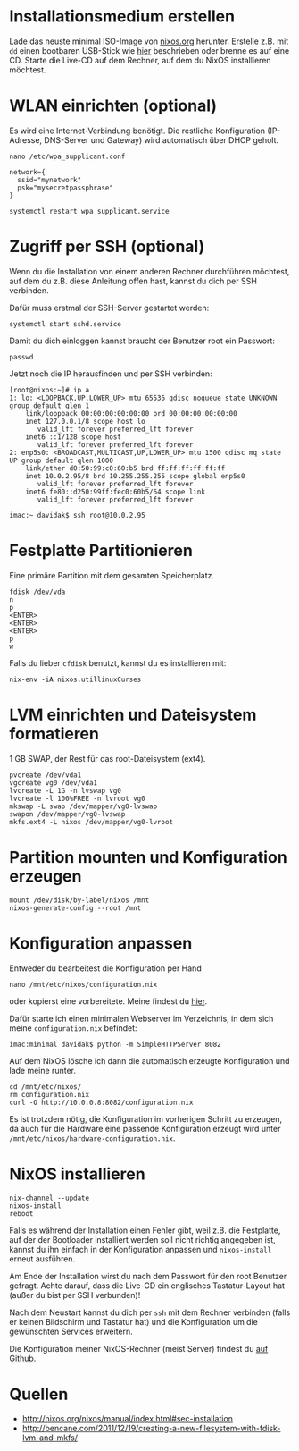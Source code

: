 <!--
.. title: NixOS Installation
.. slug: nixos-installation
.. date: 2016-07-12 22:29:00
.. tags: NixOS,Linux
.. description:
.. type: text
-->

# Installationsmedium erstellen

Lade das neuste minimal ISO-Image von [nixos.org](http://nixos.org/nixos/download.html) herunter. Erstelle z.B. mit `dd` einen bootbaren USB-Stick wie [hier](http://nixos.org/nixos/manual/index.html#sec-booting-from-usb) beschrieben oder brenne es auf eine CD. Starte die Live-CD auf dem Rechner, auf dem du NixOS installieren möchtest.

# WLAN einrichten (optional)

Es wird eine Internet-Verbindung benötigt. Die restliche Konfiguration (IP-Adresse, DNS-Server und Gateway) wird automatisch über DHCP geholt.

    nano /etc/wpa_supplicant.conf

    network={
      ssid="mynetwork"
      psk="mysecretpassphrase"
    }

    systemctl restart wpa_supplicant.service

# Zugriff per SSH (optional)

Wenn du die Installation von einem anderen Rechner durchführen möchtest, auf dem du z.B. diese Anleitung offen hast, kannst du dich per SSH verbinden.

Dafür muss erstmal der SSH-Server gestartet werden:

    systemctl start sshd.service

Damit du dich einloggen kannst braucht der Benutzer root ein Passwort:

    passwd

Jetzt noch die IP herausfinden und per SSH verbinden:

    [root@nixos:~]# ip a
    1: lo: <LOOPBACK,UP,LOWER_UP> mtu 65536 qdisc noqueue state UNKNOWN group default qlen 1
        link/loopback 00:00:00:00:00:00 brd 00:00:00:00:00:00
        inet 127.0.0.1/8 scope host lo
           valid_lft forever preferred_lft forever
        inet6 ::1/128 scope host
           valid_lft forever preferred_lft forever
    2: enp5s0: <BROADCAST,MULTICAST,UP,LOWER_UP> mtu 1500 qdisc mq state UP group default qlen 1000
        link/ether d0:50:99:c0:60:b5 brd ff:ff:ff:ff:ff:ff
        inet 10.0.2.95/8 brd 10.255.255.255 scope global enp5s0
           valid_lft forever preferred_lft forever
        inet6 fe80::d250:99ff:fec0:60b5/64 scope link
           valid_lft forever preferred_lft forever

    imac:~ davidak$ ssh root@10.0.2.95

# Festplatte Partitionieren

Eine primäre Partition mit dem gesamten Speicherplatz.

    fdisk /dev/vda
    n
    p
    <ENTER>
    <ENTER>
    <ENTER>
    p
    w

Falls du lieber `cfdisk` benutzt, kannst du es installieren mit:

    nix-env -iA nixos.utillinuxCurses

# LVM einrichten und Dateisystem formatieren

1 GB SWAP, der Rest für das root-Dateisystem (ext4).

    pvcreate /dev/vda1
    vgcreate vg0 /dev/vda1
    lvcreate -L 1G -n lvswap vg0
    lvcreate -l 100%FREE -n lvroot vg0
    mkswap -L swap /dev/mapper/vg0-lvswap
    swapon /dev/mapper/vg0-lvswap
    mkfs.ext4 -L nixos /dev/mapper/vg0-lvroot

# Partition mounten und Konfiguration erzeugen

    mount /dev/disk/by-label/nixos /mnt
    nixos-generate-config --root /mnt

# Konfiguration anpassen

Entweder du bearbeitest die Konfiguration per Hand

    nano /mnt/etc/nixos/configuration.nix

oder kopierst eine vorbereitete. Meine findest du [hier](https://github.com/davidak/nixos-config/blob/master/minimal/configuration.nix).

Dafür starte ich einen minimalen Webserver im Verzeichnis, in dem sich meine `configuration.nix` befindet:

    imac:minimal davidak$ python -m SimpleHTTPServer 8082

Auf dem NixOS lösche ich dann die automatisch erzeugte Konfiguration und lade meine runter.

    cd /mnt/etc/nixos/
    rm configuration.nix
    curl -O http://10.0.0.8:8082/configuration.nix

Es ist trotzdem nötig, die Konfiguration im vorherigen Schritt zu erzeugen, da auch für die Hardware eine passende Konfiguration erzeugt wird unter `/mnt/etc/nixos/hardware-configuration.nix`.

# NixOS installieren

    nix-channel --update
    nixos-install
    reboot

Falls es während der Installation einen Fehler gibt, weil z.B. die Festplatte, auf der der Bootloader installiert werden soll nicht richtig angegeben ist, kannst du ihn einfach in der Konfiguration anpassen und `nixos-install` erneut ausführen.

Am Ende der Installation wirst du nach dem Passwort für den root Benutzer gefragt. Achte darauf, dass die Live-CD ein englisches Tastatur-Layout hat (außer du bist per SSH verbunden)!

Nach dem Neustart kannst du dich per `ssh` mit dem Rechner verbinden (falls er keinen Bildschirm und Tastatur hat) und die Konfiguration um die gewünschten Services erweitern.

Die Konfiguration meiner NixOS-Rechner (meist Server) findest du [auf Github](https://github.com/davidak/nixos-config).

# Quellen

- <http://nixos.org/nixos/manual/index.html#sec-installation>
- <http://bencane.com/2011/12/19/creating-a-new-filesystem-with-fdisk-lvm-and-mkfs/>

